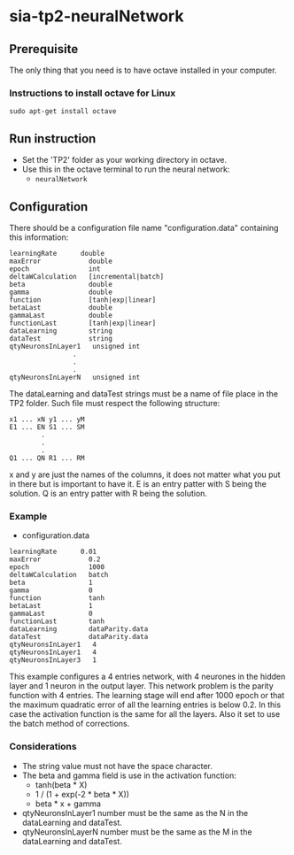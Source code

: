 # sia-tp2-neuralNetwork

## Prerequisite
The only thing that you need is to have octave installed in your computer.

### Instructions to install octave for Linux
```sudo apt-get install octave```

## Run instruction
* Set the 'TP2' folder as your working directory in octave.
* Use this in the octave terminal to run the neural network:
    * ```neuralNetwork```

## Configuration

There should be a configuration file name "configuration.data" containing this information:
```
learningRate      double
maxError            double
epoch               int
deltaWCalculation   [incremental|batch]
beta                double
gamma               double
function            [tanh|exp|linear]
betaLast            double
gammaLast           double
functionLast        [tanh|exp|linear]
dataLearning        string
dataTest            string
qtyNeuronsInLayer1   unsigned int
                .
                .
                .
qtyNeuronsInLayerN   unsigned int
```
The dataLearning and dataTest strings must be a name of file place in the TP2 folder.
Such file must respect the following structure:

```
x1 ... xN y1 ... yM
E1 ... EN S1 ... SM
        .
        .
        .
Q1 ... QN R1 ... RM
```
x and y are just the names of the columns, it does not matter what you put in there but is important to have it.
E is an entry patter with S being the solution.
Q is an entry patter with R being the solution.
### Example
* configuration.data
```
learningRate      0.01
maxError            0.2
epoch               1000
deltaWCalculation   batch
beta                1
gamma               0
function            tanh
betaLast            1
gammaLast           0
functionLast        tanh
dataLearning        dataParity.data
dataTest            dataParity.data
qtyNeuronsInLayer1   4
qtyNeuronsInLayer1   4
qtyNeuronsInLayer3   1
```

This example configures a 4 entries network, with 4 neurones in the hidden layer and 1 neuron in the output layer. This network problem is the parity function with 4 entries. The learning stage will end after 1000 epoch or that the maximum quadratic error of all the learning entries is below 0.2. In this case the activation function is the same for all the layers. Also it set to use the batch method of corrections.
### Considerations

* The string value must not have the space character.
* The beta and gamma field is use in the activation function:
    * tanh(beta * X)
    * 1 / (1 + exp(-2 * beta * X))
    * beta * x + gamma
* qtyNeuronsInLayer1 number must be the same as the N in the dataLearning and dataTest.
* qtyNeuronsInLayerN number must be the same as the M in the dataLearning and dataTest.
